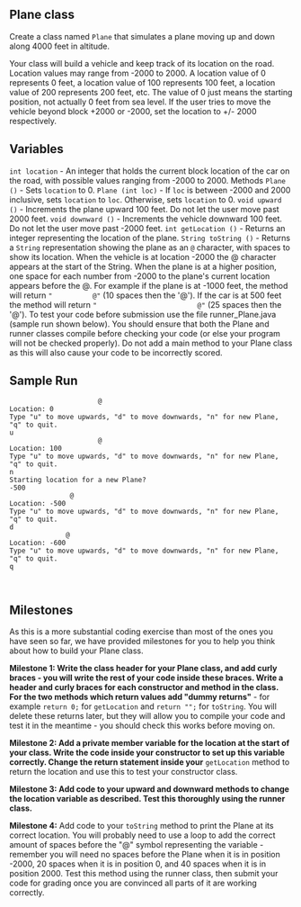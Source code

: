 ## Plane class
Create a class named `Plane` that simulates a plane moving up and down along 4000 feet in altitude.

Your class will build a vehicle and keep track of its location on the road. Location values may range from -2000 to 2000. A location value of 0 represents 0 feet, a location value of 100 represents 100 feet, a location value of 200 represents 200 feet, etc. The value of 0 just means the starting position, not actually 0 feet from sea level. If the user tries to move the vehicle beyond block +2000 or -2000, set the location to +/- 2000 respectively.

## Variables
`int location` - An integer that holds the current block location of the car on the road, with possible values ranging from -2000 to 2000.
Methods
`Plane ()` - Sets `location` to 0.
`Plane (int loc)` - If `loc` is between -2000 and 2000 inclusive, sets `location` to `loc`. Otherwise, sets `location` to 0.
`void upward ()` - Increments the plane upward 100 feet. Do not let the user move past 2000 feet.
`void downward ()` - Increments the vehicle downward 100 feet. Do not let the user move past -2000 feet.
`int getLocation ()` - Returns an integer representing the location of the plane.
`String toString ()` - Returns a `String` representation showing the plane as an `@` character, with spaces to show its location. When the vehicle is at location -2000 the @ character appears at the start of the String. When the plane is at a higher position, one space for each number from -2000 to the plane's current location appears before the @. For example if the plane is at -1000 feet, the method will return `"          @"` (10 spaces then the '@'). If the car is at 500 feet the method will return `"                         @"` (25 spaces then the '@').
To test your code before submission use the file runner_Plane.java (sample run shown below). You should ensure that both the Plane and runner classes compile before checking your code (or else your program will not be checked properly). Do not add a main method to your Plane class as this will also cause your code to be incorrectly scored.

## Sample Run
```
                 	  @
Location: 0
Type "u" to move upwards, "d" to move downwards, "n" for new Plane, "q" to quit.
u
                	  @
Location: 100
Type "u" to move upwards, "d" to move downwards, "n" for new Plane, "q" to quit.
n
Starting location for a new Plane?
-500
               @
Location: -500
Type "u" to move upwards, "d" to move downwards, "n" for new Plane, "q" to quit.
d
              @
Location: -600
Type "u" to move upwards, "d" to move downwards, "n" for new Plane, "q" to quit.
q

        
```

## Milestones
As this is a more substantial coding exercise than most of the ones you have seen so far, we have provided milestones for you to help you think about how to build your Plane class.

**Milestone 1: Write the class header for your Plane class, and add curly braces - you will write the rest of your code inside these braces. Write a header and curly braces for each constructor and method in the class. For the two methods which return values add "dummy returns"** - for example `return 0;` for `getLocation` and `return "";` for `toString`. You will delete these returns later, but they will allow you to compile your code and test it in the meantime - you should check this works before moving on.

**Milestone 2: Add a private member variable for the location at the start of your class. Write the code inside your constructor to set up this variable correctly. Change the return statement inside your** `getLocation` method to return the location and use this to test your constructor class.

**Milestone 3: Add code to your upward and downward methods to change the location variable as described. Test this thoroughly using the runner class.**

**Milestone 4:** Add code to your `toString` method to print the Plane at its correct location. You will probably need to use a loop to add the correct amount of spaces before the "@" symbol representing the variable - remember you will need no spaces before the Plane when it is in position -2000, 20 spaces when it is in position 0, and 40 spaces when it is in position 2000. Test this method using the runner class, then submit your code for grading once you are convinced all parts of it are working correctly.